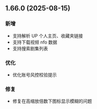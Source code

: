 ## 1.66.0 (2025-08-15)
### 新增
* 支持解析 UP 个人主页、收藏夹链接
* 支持下载视频 nfo 数据
* 支持搜索剧集列表

### 优化
* 优化账号风控校验提示

### 修复
* 修复在高缩放倍数下图标显示模糊的问题

